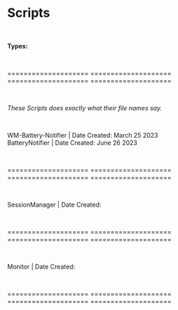 # Scripts

<br>

<b> Types: </b>

<br>

==================== ==================== ==================== ====================

<br>

<i>These Scripts does exactly what their file names say.</i>

<br>

WM-Battery-Notifier     | Date Created: March 25 2023   <br>
BatteryNotifier         | Date Created: June 26 2023    <br>

<br>

==================== ==================== ==================== ====================

<br>

SessionManager          | Date Created:

<br>

==================== ==================== ==================== ====================

<br>

Monitor                 | Date Created:

<br>

==================== ==================== ==================== ====================

